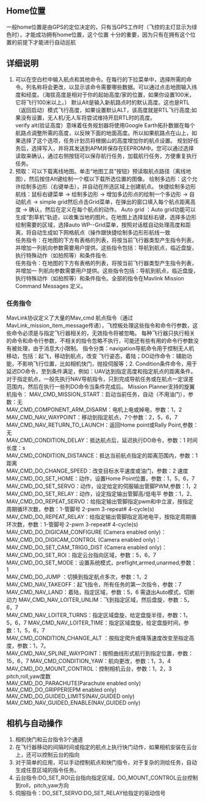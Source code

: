 ## Home位置
一般home位置是由GPS的定位决定的，只有当GPS工作时（飞控的主灯显示为绿色时），才能成功拥有home位置，这个位置
十分的重要，因为只有在拥有这个位置的前提下才能进行自动巡航
## 详细说明
1. 可以在空白栏中输入航点和其他命令。在每行的下拉菜单中，选择所需的命令。列名称将会更改，以显示该命令需要哪些数据。可以通过点击地图输入纬度和经度。（海拔高度是相对于你的起始高度/家的位置，如果你设置100米，它将飞行100米以上。）
默认Alt是输入新航路点时的默认高度。这也是RTL（返回启动）模式飞行高度，如果设置默认ALT，该高度就是RTL飞行高度;如果没有设置，无人机/无人车将尝试维持开启RTL时的高度。  
verify alt(验证高度）意味着任务规划器将使用Google Earth拓扑数据在每个航路点调整所需的高度，以反映下面的地面高度。所以如果航路点在山上，如果选择了这个选项，任务计划员将根据山的高度增加你的航点设置。
规划好任务后，选择写入，并将其发送到APM并保存在EEPROM中。您可以通过选择读取来确认，通过右侧按钮可以保存航行任务，加载航行任务，方便重复执行任务。  
2. 预取：可以下载离线地图。单击“地图工具”按钮》预读取航点路径（离线地图），然后按住Alt键绘制一个框以下载所选位置的图像。
绘制多边形：这个允许绘制多边形（右键单击），并自动在所选区域上创建航点。
快捷绘制多边形航线：鼠标右键菜单 -> 绘制多边形 -> 增加多边形点的绘制一个多边形 -> 自动航点 -> simple grid然后点击Grid菜单，在弹出的窗口填入每个航点距离高度 -> 确认，然后在定义在每个航点的动作。
Auto grid ：Auto grid功能可以生成“割草机”轨迹，以收集当地的图片。在地图上选择鼠标右键，选择多边形绘制需要的区域，选择auto WP--Grid菜单，按照对话框自动处理高度和距离，将自动生成如下网格航点（操作跟快捷绘制多边形形航线一致  
任务指令：在地图的下方有表格的列表，将按当前飞行器类型产生指令列表，并增加一列航向参数需要用户提供。这些指令包括：导航到航点，临近盘旋，执行特殊动作（如拍照等）和条件指令.  
任务指令：在地图的下方有表格的列表，将按当前飞行器类型产生指令列表，并增加一
列航向参数需要用户提供。这些指令包括：导航到航点，临近盘旋，执行特殊动作（如拍照等）和条件指令。全部的指令在Mavlink Mission Command Messages 定义。
### 任务指令
MavLink协议定义了大量的Mav_cmd 航点指令（通过MavLink_mission_item_message传递），飞控板处理这些指令和命令行参数，这些命令必须是与指定飞行器相关的，无效指令将被忽略。
每种飞行器只执行相关的命令和命令行参数，不相关的指令忽略不执行，可能还有些有用的命令行参数没有被处理，由于消息大小限制。
指令分类：navigation导航命令用于控制无人机移动，包括：起飞，移动到航点，改变
飞行姿态，着陆；DO动作命令：辅助功能，不影响飞行位置，比如相机快门，抛投伺服等；2.
Condition条件命令，用于延迟DO命令，至到条件满足，例如：UAV达到指定高度和指定航点的距离条件。对于指定航点，一般先执行NAV导航指令，只到完成导航任务或在航点一定误差范围内，然后在执行一些列DO命令当条件完成后。
Mission Planner支持的旋翼机指令：
MAV_CMD_MISSION_START：启动当前任务，自动（不用油门），参数：无  
MAV_CMD_COMPONENT_ARM_DISARM：电机上电或掉电，参数：1，2  
MAV_CMD_NAV_WAYPOINT：移动到指定航点，7个参数：2，5，6，7  
MAV_CMD_NAV_RETURN_TO_LAUNCH：返回Home point或Rally Point,参数：无  
MAV_CMD_CONDITION_DELAY：抵达航点后，延迟执行DO命令，参数：1 时间长度：s  
MAV_CMD_CONDITION_DISTANCE：抵达当前航点指定的距离范围内，参数：1 距离   
MAV_CMD_DO_CHANGE_SPEED：改变目标水平速度或油门，参数：2 速度  
MAV_CMD_DO_SET_HOME：动作，设置Home Point位置，参数：1，5，6，7  
MAV_CMD_DO_SET_SERVO：动作，设定给定的伺服输出管脚PWM,参数：1，2  
MAV_CMD_DO_SET_RELAY：动作，设定指定输出管脚高/低电平 参数：1，2、  
MAV_CMD_DO_REPEAT_SERVO：给指定输出管脚指定pwm和中立波，按指定周期循环次数，参数：1-管脚号 2-pwm 3-repeat# 4-cycle(s)  
MAV_CMD_DO_REPEAT_RELAY：给指定输出管脚指定高地电平，按指定周期循环次数，参数：1-管脚号 2-pwm 3-repeat# 4-cycle(s)  
MAV_CMD_DO_DIGICAM_CONFIGURE (Camera enabled only)： MAV_CMD_DO_DIGICAM_CONTROL (Camera enabled only)：   MAV_CMD_DO_SET_CAM_TRIGG_DIST (Camera enabled only)： MAV_CMD_DO_SET_ROI：指定云台指向区域，参数：5，6，7  
MAV_CMD_DO_SET_MODE：设置系统模式，preflight,armed,unarmed,参数：1  
MAV_CMD_DO_JUMP ：切换到指定航点多次，参数：1，2  
MAV_CMD_NAV_TAKEOFF：起飞指令，所有任务的第一次指令，参数：7  
MAV_CMD_NAV_LAND：着陆，指定区域，参数：5，6 需退出Auto模式，切断动力 MAV_CMD_NAV_LOITER_UNLIM：飞到指定区域，然后盘旋，参数：5，6，7  
MAV_CMD_NAV_LOITER_TURNS：指定区域盘旋，给定盘旋半径，参数：1，5，6，7 MAV_CMD_NAV_LOITER_TIME：指定区域盘旋，给定盘旋时间，参数：1，5，6，7  
MAV_CMD_CONDITION_CHANGE_ALT ：按指定爬升或降落速度改变至指定高度，参数：1，7。  
MAV_CMD_NAV_SPLINE_WAYPOINT：按照曲线形式航行到指定位置，参数：15，6，7 MAV_CMD_CONDITION_YAW：航向更改，参数：1，3，4  
MAV_CMD_DO_MOUNT_CONTROL：控制相机云台，参数：1，2，3 pitch,roll,yaw度数  
MAV_CMD_DO_PARACHUTE(Parachute enabled only)  
MAV_CMD_DO_GRIPPER(EPM enabled only)  
MAV_CMD_DO_GUIDED_LIMITS(NAV_GUIDED only)  
MAV_CMD_NAV_GUIDED_ENABLE(NAV_GUIDED only)  

## 相机与自动操作
1. 相机快门和云台指令3个通道
2. 在飞行器移动的间隔时间或指定的航点上执行快门动作，如果相机安装在云台上，还可以控制云台的指向
3. 对于简单的应用，可以手动控制航点和快门指令，对于复杂的测绘任务，自动生成任意区域的指令任务。
4. 云台指令:DO_SET_ROI云台指向指定区域，DO_MOUNT_CONTROL云台控制到roll，pitch,yaw方向
5. 伺服指令：DO_SET_SERVO:DO_SET_RELAY给指定的驱动信号
